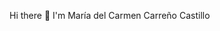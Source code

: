 Hi there 👋
I'm María del Carmen Carreño Castillo
<!--
**CarmenCarreno/carmencarreno** is a ✨ _special_ ✨ repository because its `README.md` (this file) appears on your GitHub profile.

I currently study the 7th semester of Biomedical Engineering at Universidad Autónoma de Querétaro (UAQ), which I would say is full-time work. I’m working on my thesis which owe is to develop a way to diagnose breast cancer.

Barely have I free time to do other things out of university, but what I like is to learn about everything. I’ve been studying french for two years know and it’s become my passion, and I also really love Biology so I like to read a lot about it, specially Neurology, and I enjoy to attend some congresses and symposiums.

Because of my career, there are a lot of topics I am interested on… Nanotechnolgy, Administration and Technolgy Management, Artificial Intelligence and, Image and Signal Processing.

I like photography, not professionally but spontaneously.
